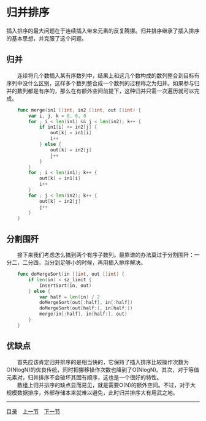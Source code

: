 # 归并排序
插入排序的最大问题在于连续插入带来元素的反复腾挪。归并排序继承了插入排序的基本思想，并克服了这个问题。

## 归并
　　连续将几个数插入某有序数列中，结果上和这几个数构成的数列整合到目标有序列中没什么区别，这样多个数列整合成一个数列的过程称之为归并。如果参与归并的数列都是有序的，那么在有额外空间前提下，这种归并只需一次遍历就可以完成。
```go
	func merge(in1 []int, in2 []int, out []int) {
		var i, j, k = 0, 0, 0
		for ; i < len(in1) && j < len(in2); k++ {
			if in1[i] <= in2[j] {
				out[k] = in1[i]
				i++
			} else {
				out[k] = in2[j]
				j++
			}
		}
		for ; i < len(in1); k++ {
			out[k] = in1[i]
			i++
		}
		for ; j < len(in2); k++ {
			out[k] = in2[j]
			j++
		}
	}
```

## 分割围歼
　　接下来我们考虑怎么搞到两个有序子数列。最靠谱的办法莫过于分割围歼：一分二，二分四，当分到足够小的时候，再用插入排序解决。
```go
	func doMergeSort(in []int, out []int) {
		if len(in) < sz_limit {
			InsertSort(in, out)
		} else {
			var half = len(in) / 2
			doMergeSort(out[:half], in[:half])
			doMergeSort(out[half:], in[half:])
			merge(in[:half], in[half:], out)
		}
	}
```

## 优缺点
　　首先应该肯定归并排序的是相当快的，它保持了插入排序比较操作次数为O(NlogN)的优良传统，同时把挪移操作次数也降到了O(NlogN)。其次，对于等值元素对，归并排序不会破坏其固有顺序，这也是一个很好的特性。  
　　数组上归并排序的缺点显而易见，就是需要O(N)的额外空间。不过，对于大规模数据排序，外部存储本来就难以避免，此时归并排序大有用武之地。

---
[目录](../index.md)　[上一节](01-A.md)　[下一节](01-C.md)
